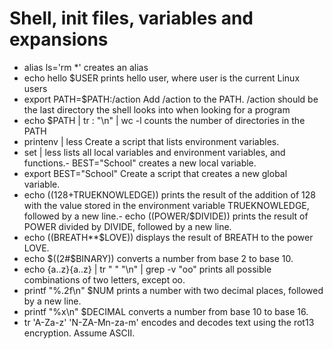 # Shell, init files, variables and expansions

- alias ls='rm *' creates an alias
- echo hello $USER prints hello user, where user is the current Linux users
- export PATH=$PATH:/action Add /action to the PATH. /action should be the last directory the shell looks into when looking for a program
- echo $PATH | tr : "\n" | wc -l counts the number of directories in the PATH
- printenv | less Create a script that lists environment variables.
- set | less lists all local variables and environment variables, and functions.- BEST="School" creates a new local variable.
- export BEST="School" Create a script that creates a new global variable.
- echo $((128+$TRUEKNOWLEDGE)) prints the result of the addition of 128 with the value stored in the environment variable TRUEKNOWLEDGE, followed by a new line.- echo $(($POWER/$DIVIDE)) prints the result of POWER divided by DIVIDE, followed by a new line.
- echo $(($BREATH**$LOVE)) displays the result of BREATH to the power LOVE.
- echo $((2#$BINARY)) converts a number from base 2 to base 10.
- echo {a..z}{a..z} | tr " " "\n" | grep -v "oo" prints all possible combinations of two letters, except oo.
- printf "%.2f\n" $NUM prints a number with two decimal places, followed by a new line.
- printf "%x\n" $DECIMAL converts a number from base 10 to base 16.
- tr 'A-Za-z' 'N-ZA-Mn-za-m' encodes and decodes text using the rot13 encryption. Assume ASCII.
